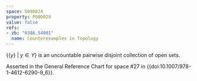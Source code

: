 ```yaml
---
space: S000024
property: P000029
value: false
refs:
- zb: "0386.54001"
  name: Counterexamples in Topology
---
```


$\{\{y\}\ |\ y \in Y\}$ is an uncountable pairwise disjoint collection of open sets.

Asserted in the General Reference Chart for space #27 in
{{doi:10.1007/978-1-4612-6290-9_6}}.
